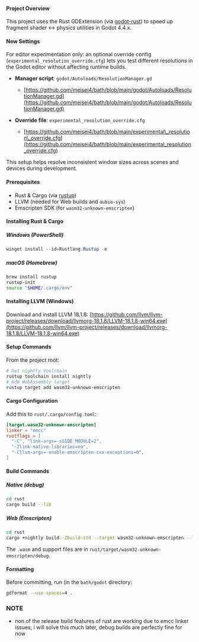 #### Project Overview

This project uses the Rust GDExtension (via [godot-rust](https://godot-rust.github.io/)) to speed up fragment shader ↔ physics utilities in Godot 4.4.x.

#### New Settings

For editor experimentation only: an optional override config (`experimental_resolution_override.cfg`) lets you test different resolutions in the Godot editor without affecting runtime builds.

* **Manager script**: `godot/Autoloads/ResolutionManager.gd`

  * [https://github.com/meisei4/bath/blob/main/godot/Autoloads/ResolutionManager.gd](https://github.com/meisei4/bath/blob/main/godot/Autoloads/ResolutionManager.gd)
* **Override file**: `experimental_resolution_override.cfg`

  * [https://github.com/meisei4/bath/blob/main/experimental\_resolution\_override.cfg](https://github.com/meisei4/bath/blob/main/experimental_resolution_override.cfg)

This setup helps resolve inconsistent window sizes across scenes and devices during development.

#### Prerequisites

* Rust & Cargo (via [rustup](https://rustup.rs/))
* LLVM (needed for Web builds and `aubio-sys`)
* Emscripten SDK (for `wasm32-unknown-emscripten`)

#### Installing Rust & Cargo

##### Windows (PowerShell)

```powershell
winget install --id=Rustlang.Rustup -e
```

##### macOS (Homebrew)

```bash
brew install rustup
rustup-init
source "$HOME/.cargo/env"
```

#### Installing LLVM (Windows)

Download and install LLVM 18.1.8:
[https://github.com/llvm/llvm-project/releases/download/llvmorg-18.1.8/LLVM-18.1.8-win64.exe](https://github.com/llvm/llvm-project/releases/download/llvmorg-18.1.8/LLVM-18.1.8-win64.exe)

#### Setup Commands

From the project root:

```bash
# Get nightly toolchain
rustup toolchain install nightly
# Add WebAssembly target
rustup target add wasm32-unknown-emscripten
```

#### Cargo Configuration

Add this to `rust/.cargo/config.toml`:

```toml
[target.wasm32-unknown-emscripten]
linker = "emcc"
rustflags = [
  "-C", "link-args=-sSIDE_MODULE=2",
  "-Zlink-native-libraries=no",
  "-Cllvm-args=-enable-emscripten-cxx-exceptions=0",
]
```

#### Build Commands

##### Native (debug)

```bash
cd rust
cargo build --lib
```

##### Web (Emscripten)

```bash
cd rust
cargo +nightly build -Zbuild-std --target wasm32-unknown-emscripten --lib
```

The `.wasm` and support files are in `rust/target/wasm32-unknown-emscripten/debug`.

#### Formatting

Before committing, run (in the `bath/godot` directory:

```bash
gdformat --use-spaces=4 .
```

### NOTE
- non of the release build features of rust are working due to emcc linker issues, i will solve this much later, debug builds are perfectly fine for now
